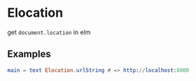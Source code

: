 Elocation
=============

get `document.location` in elm

## Examples

```elm
main = text Elocation.urlString # => http://localhost:8000
```
